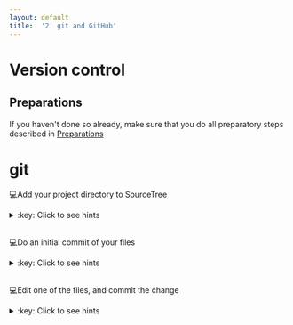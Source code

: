 ```yaml
---
layout: default
title:  '2. git and GitHub'
---
```


# <a name="begin"></a> Version control

## Preparations
If you haven't done so already, make sure that you do all preparatory steps described in [Preparations]({{site.url}}/preparations.html)
<br />

# git
:computer:Add your project directory to SourceTree
<details>
<summary>:key: Click to see hints</summary>
> - New -> Add existing local repository
> - Select your folder
> - Destination path: path to your directory (should be correct)
> - Name: directory name (or what you want)
> - Type: Git
> - Leave 'Also create remote repository' **unchecked**

</details>  
<br />

:computer:Do an initial commit of your files
<details>
<summary>:key: Click to see hints</summary>
- Open your project repository in SourceTree
- Select the files listed under 'Unstaged files'
- Type an short and informative message in the commit message text field at the bottom, e.g. `Initial commit`
- Hit commit button
- (Expand the Branches tab on the left, and select the master branch to see what was committed)
</details>  
<br />

:computer:Edit one of the files, and commit the change
<details>
<summary>:key: Click to see hints</summary>
- Select the changed file listed under 'Unstaged files', and view the changes that has been made
- Type an short and informative message in the commit message text field at the bottom, e.g. `Added more information about this or that`
- Hit commit button
- (Expand the Branches tab on the left, and select the master branch to see what was committed)
</details>  
<br />

